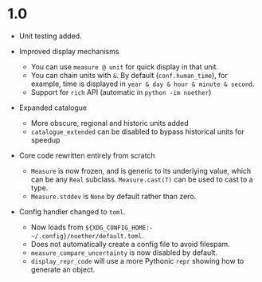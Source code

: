 # 1.0
- Unit testing added.

- Improved display mechanisms
    - You can use `measure @ unit` for quick display in that unit.
    - You can chain units with `&`. By default (`conf.human_time`), for example, time is displayed in `year & day & hour & minute & second`.
    - Support for `rich` API (automatic in `python -im noether`)

- Expanded catalogue
    - More obscure, regional and historic units added
    - `catalogue_extended` can be disabled to bypass historical units for speedup

- Core code rewritten entirely from scratch
    - `Measure` is now frozen, and is generic to its underlying value, which can be any `Real` subclass. `Measure.cast(T)` can be used to cast to a type.
    - `Measure.stddev` is `None` by default rather than zero.

- Config handler changed to `toml`.
    - Now loads from `${XDG_CONFIG_HOME:-~/.config}/noether/default.toml`.
    - Does not automatically create a config file to avoid filespam.
    - `measure_compare_uncertainty` is now disabled by default.
    - `display_repr_code` will use a more Pythonic `repr` showing how to generate an object.
